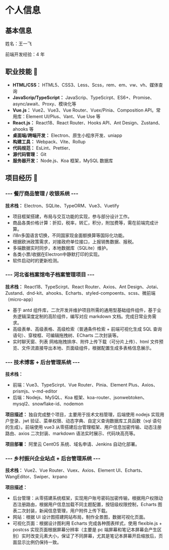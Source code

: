 # 个人信息

## 基本信息

姓名：王一飞

前端开发经验：4 年

## 职业技能 :eyes:

- **HTML/CSS：** HTML5、CSS3、Less、Scss，rem、em、vw、vh、媒体查询
- **JavaScrip/TypeScript：** JavaScrip、TypeScirpt、ES6+、Promise、async/await、Proxy、模块化等
- **Vue.js：** Vue2、Vue3、Vue Router、Vuex/Pinia、Composition API。常用库：Element UI/Plus、Vant、Vue Use 等
- **React.js：** React18、React Router、Hooks API、Ant Design、Zustand、ahooks 等
- **桌面端/跨端开发：** Electron、原生小程序开发、uniapp
- **构建工具：** Webpack、Vite、Rollup
- **代码规范：** EsLint、Prettier、
- **源代码管理：** Git
- **服务器开发：** Node.js、Koa 框架，MySQL 数据库

## 项目经历 :rocket:

### --- 餐厅商品管理 / 收银系统 ---

**技术栈：** Electron、SQLite、TypeORM、Vue3、Vuetify

- 项目框架搭建，布局与交互功能的实现，参与部分设计工作。
- 商品各类价格计算：折扣，税率，转汇，积分，附加费等，需在前端完成计算。
- i18n多国语言切换，不同国家现金面额换算等国际化功能。
- 根据欧洲政策需求，对接政府单位接口，上报销售数据、报税。
- 多端数据实时同步，本地数据库（SQLite）维护。
- 各类小票/收据在Electron中静默打印的实现。
- 软件启动时的更新检测。

### --- 河北省档案馆电子档案管理项目 ---

**技术栈：** React18、TypeScirpt、React Router、Axios、Ant Design、Jotai、Zustand、dnd-kit、ahooks、Echarts、styled-compoents、scss、微前端（micro-app）

- 基于 antd 组件库，二次开发并维护项目所需的通用型基础组件组件，基于业务逻辑深度定制的高阶组件，编写对应 markdown 文档。完成日常业务需求。
- 高级表单、高级表格、高级检索（普通条件检索 + 前端可视化生成 SQL 查询语句）、穿梭框、可编辑拖拽树、ECharts 二次封装等。
- 实时聊天窗、列表 网格拖拽排序、附件上传下载（可分片上传）、html 文件预览、文件流直接导出本地、页面级组件，根据配置生成多表格信息展示。

### --- 技术博客 + 后台管理系统 ---

**技术栈：**

- 前端：Vue3、TypeScirpt、Vue Router、Pinia、Element Plus、Axios、prismjs、v-md-editor
- 后端：Nodejs、MySQL、Koa 框架、koa-router、jsonwebtoken、mysql2、snowflake-id、nodemon

**项目描述：** 独自完成整个项目，主要用于技术文档管理，后端使用 nodejs 实现用户登录、jwt 验证、菜单权限、动态字典、自定义查询数据库工具函数（sql 语句的生成）。前端使用 vue3 从零搭建后台管理框架、用户信息加密传输、动态注册路由、axios 二次封装、markdown 语法实时展示、代码块高亮等。

**项目部署：** 阿里云 CentOS 系统、域名申请、Jenkins 自动化部署。

### --- 乡村振兴企业站点 + 后台管理系统 ---

**技术栈：** Vue2、Vue Router、Vuex、Axios、Element UI、Echarts、WangEditor、Swiper、krpano

**项目描述：**

- 后台管理：从零搭建系统框架，实现用户账号密码加密传输，根据用户权限动态注册路由，根据用户信息加载不同主题配置，按钮级权限控制，Echarts 图表二次封装，新闻信息管理，用户附件上传下载。
- 网站：根据 UI 设计图搭建网站布局，制作全景图，数据可视化页面。
- 可视化页面：根据设计图利用 Echarts 完成各种图表样式，使用 flexible.js + postcss 实现页面根据屏幕分辨率（主要是 pc 端屏幕和笔记本屏幕会产生区别）实时改变元素大小，保证了不同屏幕，尤其是笔记本屏幕开启缩放后，页面显示比例仍保持一致。
